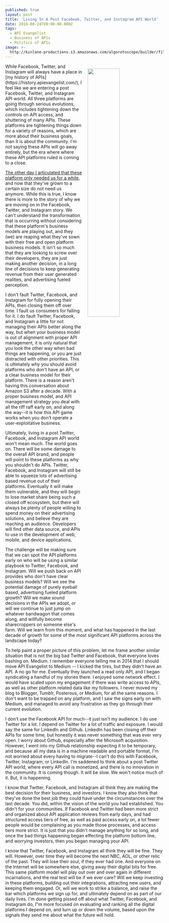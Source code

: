 ```yaml
---
published: true
layout: post
title: 'Living In A Post Facebook, Twitter, and Instagram API World'
date: 2018-08-24T09:00:00.000Z
tags:
  - API Evangelist
  - Business of APIs
  - Politics of APIs
image: >-
  http://kinlane-productions.s3.amazonaws.com/algorotoscope/builder/filtered/23_19_800_500_0_max_0_-5_-1.jpg
---
```

<p><img src="{{ page.image }}" width="45%" align="right" style="padding: 15px;" /></p>While Facebook, Twitter, and Instagram will always have a place in [my history of APIs](https://history.apievangelist.com/), I feel like we are entering a post Facebook, Twitter, and Instagram API world. All three platforms are going through serious evolutions, which includes tightening down the controls on API access, and shuttering of many APIs. These platforms are tightening things down for a variety of reasons, which are more about their business goals, than it is about the community. I'm not saying these APIs will go away entirely, but the era where where these API platforms ruled is coming to a close.

[The other day I articulated that these platform only needed us for a while](http://apievangelist.com/2018/08/20/we-need-you-api-developers-until-we-have-grown-to-a-certain-size/), and now that they've grown to a certain size do not need us anymore. While this is true, I know there is more to the story of why we are moving on in the Facebook, Twitter, and Instagram story. We can't understand the transformation that is occurring without considering that these platform's business models are playing out, and they (we) are reaping what they've sown with their free and open platform business models. It isn't so much that they are looking to screw over their developers, they are just making another decision, in a long line of decisions to keep generating revenue from their user generated realities, and advertising fueled perception.

I don't fault Twitter, Facebook, and Instagram for fully opening their APIs, then closing them off over time. I fault us consumers for falling for it. I do fault Twitter, Facebook, and Instagram a little for not managing their APIs better along the way, but when your business model is out of alignment with proper API management, it is only natural that you look the other way when bad things are happening, or you are just distracted with other priorities. This is ultimately why you should avoid platforms who don't have an API, or a clear business model for their platform. There is a reason aren't having this conversation about Amazon S3 after a decade. With a proper business model, and API management strategy you deal with all the riff raff early on, and along the way--it is how this API game works when you don't operate a user-exploitative business.

Ultimately, living in a post Twitter, Facebook, and Instagram API world won't mean much. The world goes on. There will be some damage to the overall API brand, and people will point to these platforms as why you shouldn't do APIs. Twitter, Facebook, and Instagram will still be able to squeeze lots of advertising based revenue out of their platforms. Eventually it will make them vulnerable, and they will begin to lose market share being such a closed off ecosystem, but there will always be plenty of people willing to spend money on their advertising solutions, and believe they are reaching an audience. Developers will find other data source, and APIs to use in the development of web, mobile, and device applications.

The challenge will be making sure that we can spot the API platforms early on who will be using a similar playbook to Twitter, Facebook, and Instagram. Will we push back on API provides who don't have clear business models? Will we see the potential damage of purely eyeball based, advertising fueled platform growth? Will we make sound decisions in the APIs we adopt, or will we continue to just jump on whatever bandwagon that comes along, and willfully become sharecroppers on someone else's farm. Will we learn from this moment, and what has happened in the last decade of growth for some of the most significant API platforms across the landscape today?

To help paint a proper picture of this problem, let me frame another similar situation that is not the big bad Twitter and Facebook, that everyone loves bashing on. Medium. I remember everyone telling me in 2014 that I should move API Evangelist to Medium -- I kicked the tires, but they didn't have an API. A no go for me. Eventually they launched a read only API, and I began syndicating a handful of my stories there. I enjoyed some network effect. I would have scaled upon my engagement if there was write access to APIs, as well as other platform related data like my followers. I never moved my blog to Blogger, Tumblr, Posterous, or Medium, for all the same reasons. I don't want to be trapped on any platform, and I saw the signs early on with Medium, and managed to avoid  any frustration as they go through their current evolution.

I don't use the Facebook API for much--it just isn't my audience. I do use Twitter for a lot. I depend on Twitter for a lot of traffic and exposure. I would say the same for LinkedIn and Github. LinkedIn has been closing off their APIs for some time, but honestly it was never something that was ever very open. I worry about Github, especially after the Microsoft acquisition. However, I went into my Github relationship expecting it to be temporary, and because all my data is in a machine readable and portable format, I'm not worried about every having to migrate--I can't do this with Facebook, Twitter, Instagram, or LinkedIn. I'm saddened to think about a post Twitter API world, where every API call is monetized, and there is no innovation in the community. It is coming though. It will be slow. We won't notice much of it. But, it is happening.

I know that Twitter, Facebook, and Instagram all think they are making the best decision for their business, and investors. I know they also think that they've done the best job they could have under the circumstances over the last decade. You did, within the vision of the world you had established. You didn't for your communities. If Facebook and Twitter had been more strict and organized about API application reviews from early days, and had structured access tiers of free, as well as paid access early on, a lot fewer people would be complaining as you made those processes, and access tiers more strict. It is just that you didn't manage anything for so long, and once the bad things happening began effecting the platform bottom line, and worrying investors, then you began managing your API.

I know that Twitter, Facebook, and Instagram all think they will be fine. They will. However, over time they will become the next NBC, AOL, or other relic of the past. They will lose their soul, if they ever had one. And everyone on the Internet will be somewhere else, giving away their digital bits for free. This same platform model will play out over and over again in different incarnations, and the real test will be if we ever care? Will we keep investing in these platforms, building out their integrations, attracting new users, and keeping them engaged. Or, will we work to strike a balance, and raise the bar which platforms we sign up for, and ultimately depend on as part of our daily lives. I'm done getting pissed off about what Twitter, Facebook, and Instagram do, I"m more focused on evaluating and ranking all the digital platforms I depend on, and turn up or down the volume, based upon the signals they send me about what the future will hold.
